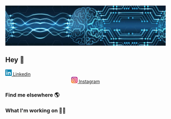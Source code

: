 ![Foto de Capa](images/foto-de-capa.jpeg)

## Hey 👋

<div align="left"><a href="https://www.linkedin.com/in/gabrielcaussi/"><img src="images/linkedin-icon.svg" alt="linkedin" width="20"/> Linkedin </a></div>
<div align="center"><a href="https://www.instagram.com/g_caussi/"><img src="images/instagram-icon.svg" alt="instagram" width="20"/> Instagram </a></div>

### Find me elsewhere 🌎

### What I'm working on 👨‍💻

<!--
**gcaussi/gcaussi** is a ✨ _special_ ✨ repository because its `README.md` (this file) appears on your GitHub profile.

Here are some ideas to get you started:

- 🔭 I’m currently working on ...
- 🌱 I’m currently learning ...
- 👯 I’m looking to collaborate on ...
- 🤔 I’m looking for help with ...
- 💬 Ask me about ...
- 📫 How to reach me: ...
- 😄 Pronouns: ...
- ⚡ Fun fact: ...
-->
